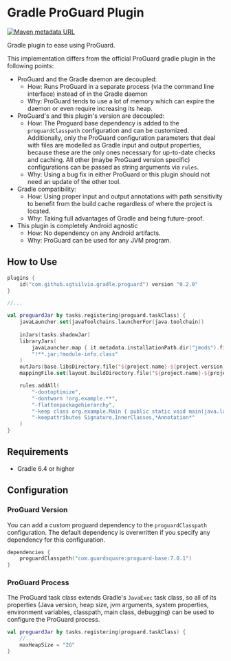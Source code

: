 # Gradle ProGuard Plugin

[![Maven metadata URL](https://img.shields.io/maven-metadata/v?color=brightgreen&label=gradle%20plugin&metadataUrl=https%3A%2F%2Fplugins.gradle.org%2Fm2%2Fcom%2Fgithub%2Fsgtsilvio%2Fgradle%2Fproguard%2Fcom.github.sgtsilvio.gradle.proguard.gradle.plugin%2Fmaven-metadata.xml)](https://plugins.gradle.org/plugin/com.github.sgtsilvio.gradle.proguard)

Gradle plugin to ease using ProGuard.

This implementation differs from the official ProGuard gradle plugin in the following points:
- ProGuard and the Gradle daemon are decoupled:
   - How: Runs ProGuard in a separate process (via the command line interface) instead of in the Gradle daemon
   - Why: ProGuard tends to use a lot of memory which can expire the daemon or even require increasing its heap.
- ProGuard's and this plugin's version are decoupled:
   - How: The Proguard base dependency is added to the `proguardClasspath` configuration and can be customized.
     Additionally, only the ProGuard configuration parameters that deal with files are modelled as Gradle input and
     output properties, because these are the only ones necessary for up-to-date checks and caching.
     All other (maybe ProGuard version specific) configurations can be passed as string arguments via `rules`.
   - Why: Using a bug fix in either ProGuard or this plugin should not need an update of the other tool.
- Gradle compatibility:
   - How: Using proper input and output annotations with path sensitivity to benefit from the build cache regardless
     of where the project is located.
   - Why: Taking full advantages of Gradle and being future-proof.
- This plugin is completely Android agnostic
   - How: No dependency on any Android artifacts.
   - Why: ProGuard can be used for any JVM program.

## How to Use

```kotlin
plugins {
    id("com.github.sgtsilvio.gradle.proguard") version "0.2.0"
}

//...

val proguardJar by tasks.registering(proguard.taskClass) {
    javaLauncher.set(javaToolchains.launcherFor(java.toolchain))
    
    inJars(tasks.shadowJar)
    libraryJars(
        javaLauncher.map { it.metadata.installationPath.dir("jmods").file("java.base.jmod") },
        "!**.jar;!module-info.class"
    )
    outJars(base.libsDirectory.file("${project.name}-${project.version}-proguarded.jar"))
    mappingFile.set(layout.buildDirectory.file("${project.name}-${project.version}-mapping.txt"))

    rules.addAll(
        "-dontoptimize",
        "-dontwarn !org.example.**",
        "-flattenpackagehierarchy",
        "-keep class org.example.Main { public static void main(java.lang.String[]); }",
        "-keepattributes Signature,InnerClasses,*Annotation*"
    )
}
```

## Requirements

- Gradle 6.4 or higher

## Configuration

### ProGuard Version

You can add a custom proguard dependency to the `proguardClasspath` configuration.
The default dependency is overwritten if you specify any dependency for this configuration.

```kotlin
dependencies {
    proguardClasspath("com.guardsquare:proguard-base:7.0.1")
}
```

### ProGuard Process

The ProGuard task class extends Gradle's `JavaExec` task class, so all of its properties
(Java version, heap size, jvm arguments, system properties, environment variables, classpath, main class, debugging)
can be used to configure the ProGuard process.

```kotlin
val proguardJar by tasks.registering(proguard.taskClass) {
    //...
    maxHeapSize = "2G"
}
```